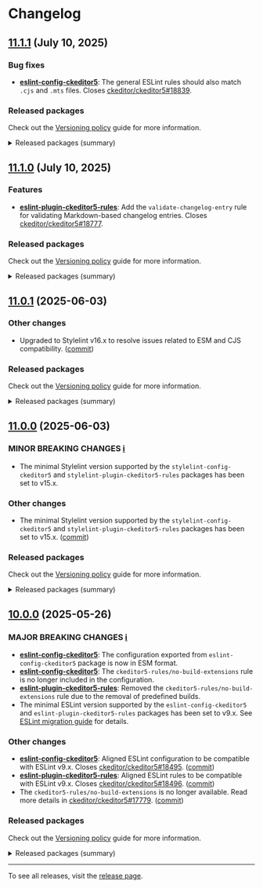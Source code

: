 Changelog
=========

## [11.1.1](https://github.com/ckeditor/ckeditor5-linters-config/compare/v11.1.0...v11.1.1) (July 10, 2025)

### Bug fixes

* **[eslint-config-ckeditor5](https://www.npmjs.com/package/eslint-config-ckeditor5)**: The general ESLint rules should also match `.cjs` and `.mts` files. Closes [ckeditor/ckeditor5#18839](https://github.com/ckeditor/ckeditor5/issues/18839).

### Released packages

Check out the [Versioning policy](https://ckeditor.com/docs/ckeditor5/latest/framework/guides/support/versioning-policy.html) guide for more information.

<details>
<summary>Released packages (summary)</summary>

Other releases:

* [eslint-config-ckeditor5](https://www.npmjs.com/package/eslint-config-ckeditor5/v/11.1.1): v11.1.0 => v11.1.1
* [eslint-plugin-ckeditor5-rules](https://www.npmjs.com/package/eslint-plugin-ckeditor5-rules/v/11.1.1): v11.1.0 => v11.1.1
* [stylelint-config-ckeditor5](https://www.npmjs.com/package/stylelint-config-ckeditor5/v/11.1.1): v11.1.0 => v11.1.1
* [stylelint-plugin-ckeditor5-rules](https://www.npmjs.com/package/stylelint-plugin-ckeditor5-rules/v/11.1.1): v11.1.0 => v11.1.1
</details>


## [11.1.0](https://github.com/ckeditor/ckeditor5-linters-config/compare/v11.0.1...v11.1.0) (July 10, 2025)

### Features

* **[eslint-plugin-ckeditor5-rules](https://www.npmjs.com/package/eslint-plugin-ckeditor5-rules)**: Add the `validate-changelog-entry` rule for validating Markdown-based changelog entries. Closes [ckeditor/ckeditor5#18777](https://github.com/ckeditor/ckeditor5/issues/18777).

### Released packages

Check out the [Versioning policy](https://ckeditor.com/docs/ckeditor5/latest/framework/guides/support/versioning-policy.html) guide for more information.

<details>
<summary>Released packages (summary)</summary>

Releases containing new features:

* [eslint-plugin-ckeditor5-rules](https://www.npmjs.com/package/eslint-plugin-ckeditor5-rules/v/11.1.0): v11.0.1 => v11.1.0

Other releases:

* [eslint-config-ckeditor5](https://www.npmjs.com/package/eslint-config-ckeditor5/v/11.1.0): v11.0.1 => v11.1.0
* [stylelint-config-ckeditor5](https://www.npmjs.com/package/stylelint-config-ckeditor5/v/11.1.0): v11.0.1 => v11.1.0
* [stylelint-plugin-ckeditor5-rules](https://www.npmjs.com/package/stylelint-plugin-ckeditor5-rules/v/11.1.0): v11.0.1 => v11.1.0
</details>


## [11.0.1](https://github.com/ckeditor/ckeditor5-linters-config/compare/v11.0.0...v11.0.1) (2025-06-03)

### Other changes

* Upgraded to Stylelint v16.x to resolve issues related to ESM and CJS compatibility. ([commit](https://github.com/ckeditor/ckeditor5-linters-config/commit/54e6c146b97b70e2142de9e376c875cb8d2cf691))

### Released packages

Check out the [Versioning policy](https://ckeditor.com/docs/ckeditor5/latest/framework/guides/support/versioning-policy.html) guide for more information.

<details>
<summary>Released packages (summary)</summary>

Other releases:

* [eslint-config-ckeditor5](https://www.npmjs.com/package/eslint-config-ckeditor5/v/11.0.1): v11.0.0 => v11.0.1
* [eslint-plugin-ckeditor5-rules](https://www.npmjs.com/package/eslint-plugin-ckeditor5-rules/v/11.0.1): v11.0.0 => v11.0.1
* [stylelint-config-ckeditor5](https://www.npmjs.com/package/stylelint-config-ckeditor5/v/11.0.1): v11.0.0 => v11.0.1
* [stylelint-plugin-ckeditor5-rules](https://www.npmjs.com/package/stylelint-plugin-ckeditor5-rules/v/11.0.1): v11.0.0 => v11.0.1
</details>


## [11.0.0](https://github.com/ckeditor/ckeditor5-linters-config/compare/v10.0.0...v11.0.0) (2025-06-03)

### MINOR BREAKING CHANGES [ℹ️](https://ckeditor.com/docs/ckeditor5/latest/framework/guides/support/versioning-policy.html#major-and-minor-breaking-changes)

* The minimal Stylelint version supported by the `stylelint-config-ckeditor5` and `stylelint-plugin-ckeditor5-rules` packages has been set to v15.x.

### Other changes

* The minimal Stylelint version supported by the `stylelint-config-ckeditor5` and `stylelint-plugin-ckeditor5-rules` packages has been set to v15.x. ([commit](https://github.com/ckeditor/ckeditor5-linters-config/commit/63219063b4ade6e5347140dfa33388c6ff7b4ec3))

### Released packages

Check out the [Versioning policy](https://ckeditor.com/docs/ckeditor5/latest/framework/guides/support/versioning-policy.html) guide for more information.

<details>
<summary>Released packages (summary)</summary>

Other releases:

* [eslint-config-ckeditor5](https://www.npmjs.com/package/eslint-config-ckeditor5/v/11.0.0): v10.0.0 => v11.0.0
* [eslint-plugin-ckeditor5-rules](https://www.npmjs.com/package/eslint-plugin-ckeditor5-rules/v/11.0.0): v10.0.0 => v11.0.0
* [stylelint-config-ckeditor5](https://www.npmjs.com/package/stylelint-config-ckeditor5/v/11.0.0): v10.0.0 => v11.0.0
* [stylelint-plugin-ckeditor5-rules](https://www.npmjs.com/package/stylelint-plugin-ckeditor5-rules/v/11.0.0): v10.0.0 => v11.0.0
</details>


## [10.0.0](https://github.com/ckeditor/ckeditor5-linters-config/compare/v9.1.0...v10.0.0) (2025-05-26)

### MAJOR BREAKING CHANGES [ℹ️](https://ckeditor.com/docs/ckeditor5/latest/framework/guides/support/versioning-policy.html#major-and-minor-breaking-changes)

* **[eslint-config-ckeditor5](https://www.npmjs.com/package/eslint-config-ckeditor5)**: The configuration exported from `eslint-config-ckeditor5` package is now in ESM format.
* **[eslint-config-ckeditor5](https://www.npmjs.com/package/eslint-config-ckeditor5)**: The `ckeditor5-rules/no-build-extensions` rule is no longer included in the configuration.
* **[eslint-plugin-ckeditor5-rules](https://www.npmjs.com/package/eslint-plugin-ckeditor5-rules)**: Removed the `ckeditor5-rules/no-build-extensions` rule due to the removal of predefined builds.
* The minimal ESLint version supported by the `eslint-config-ckeditor5` and `eslint-plugin-ckeditor5-rules` packages has been set to v9.x. See [ESLint migration guide](https://eslint.org/docs/latest/use/migrate-to-9.0.0) for details.

### Other changes

* **[eslint-config-ckeditor5](https://www.npmjs.com/package/eslint-config-ckeditor5)**: Aligned ESLint configuration to be compatible with ESLint v9.x. Closes [ckeditor/ckeditor5#18495](https://github.com/ckeditor/ckeditor5/issues/18495). ([commit](https://github.com/ckeditor/ckeditor5-linters-config/commit/fb6e6f13b626a098bba4e65a8cde3ed26f4daf6b))
* **[eslint-plugin-ckeditor5-rules](https://www.npmjs.com/package/eslint-plugin-ckeditor5-rules)**: Aligned ESLint rules to be compatible with ESLint v9.x. Closes [ckeditor/ckeditor5#18496](https://github.com/ckeditor/ckeditor5/issues/18496). ([commit](https://github.com/ckeditor/ckeditor5-linters-config/commit/fb6e6f13b626a098bba4e65a8cde3ed26f4daf6b))
* The `ckeditor5-rules/no-build-extensions` is no longer available. Read more details in [ckeditor/ckeditor5#17779](https://github.com/ckeditor/ckeditor5/issues/17779). ([commit](https://github.com/ckeditor/ckeditor5-linters-config/commit/08c01f65535abf818d29df7d07de2dbcd0079f96))

### Released packages

Check out the [Versioning policy](https://ckeditor.com/docs/ckeditor5/latest/framework/guides/support/versioning-policy.html) guide for more information.

<details>
<summary>Released packages (summary)</summary>

Major releases (contain major breaking changes):

* [eslint-config-ckeditor5](https://www.npmjs.com/package/eslint-config-ckeditor5/v/10.0.0): v9.1.0 => v10.0.0
* [eslint-plugin-ckeditor5-rules](https://www.npmjs.com/package/eslint-plugin-ckeditor5-rules/v/10.0.0): v9.1.0 => v10.0.0

Other releases:

* [stylelint-config-ckeditor5](https://www.npmjs.com/package/stylelint-config-ckeditor5/v/10.0.0): v9.1.0 => v10.0.0
* [stylelint-plugin-ckeditor5-rules](https://www.npmjs.com/package/stylelint-plugin-ckeditor5-rules/v/10.0.0): v9.1.0 => v10.0.0
</details>

---

To see all releases, visit the [release page](https://github.com/ckeditor/ckeditor5-linters-config/releases).
